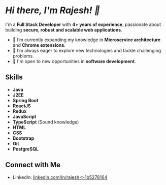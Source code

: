 # _Hi there, I'm Rajesh! 👋_

I'm a **Full Stack Developer** with **4+ years of experience**, passionate about building **secure, robust and scalable web applications**.

- 🌱 I’m currently expanding my knowledge in **Microservice architecture** and **Chrome extensions**.
- 👀 I’m always eager to explore new technologies and tackle challenging problems.
- 💼 I'm open to new opportunities in **software development**.

## Skills

- **Java**
- **J2EE**
- **Spring Boot**
- **ReactJS**
- **Redux**
- **JavaScript**
- **TypeScript** (Sound knowledge)
- **HTML**
- **CSS**
- **Bootstrap**
- **Git**
- **PostgreSQL**

## Connect with Me
- LinkedIn: [linkedin.com/in/rajesh-t-1b5278164](https://www.linkedin.com/in/rajesh-t-1b5278164)
